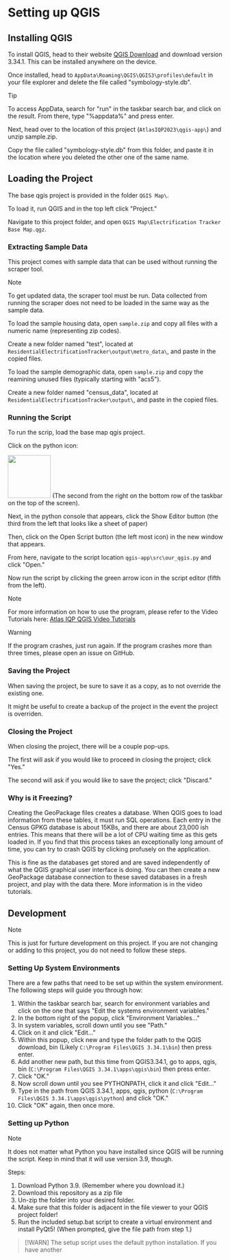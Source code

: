 # Setting up QGIS

## Installing QGIS

To install QGIS, head to their website [QGIS Download](https://qgis.org/en/site/forusers/download.html) and download version 3.34.1.
This can be installed anywhere on the device.

Once installed, head to `AppData\Roaming\QGIS\QGIS3\profiles\default` in your file explorer and delete the file called "symbology-style.db".

> [!TIP]
> To access AppData, search for "run" in the taskbar search bar, and click on the result.
> From there, type "%appdata%" and press enter.

Next, head over to the location of this project (`AtlasIQP2023\qgis-app\`) and unzip sample.zip.

Copy the file called "symbology-style.db" from this folder, and paste it in the location where you deleted the other one of the same name.

## Loading the Project

The base qgis project is provided in the folder `QGIS Map\`.

To load it, run QGIS and in the top left click "Project."

Navigate to this project folder, and open `QGIS Map\Electrification Tracker Base Map.qgz`.

### Extracting Sample Data

This project comes with sample data that can be used without running the scraper tool.

> [!NOTE]
> To get updated data, the scraper tool must be run.
> Data collected from running the scraper does not need to be loaded in the same way as the sample data.

To load the sample housing data, open `sample.zip` and copy all files with a numeric name (representing zip codes).

Create a new folder named "test", located at `ResidentialElectrificationTracker\output\metro_data\`, and paste in the copied files.

To load the sample demographic data, open `sample.zip` and copy the reamining unused files (typically starting with "acs5").

Create a new folder named "census_data", located at `ResidentialElectrificationTracker\output\`, and paste in the copied files.

### Running the Script

To run the scrip, load the base map qgis project.

Click on the python icon:

<img src="https://upload.wikimedia.org/wikipedia/commons/thumb/c/c3/Python-logo-notext.svg/640px-Python-logo-notext.svg.png" width="100" height="100"> (The second from the right on the bottom row of the taskbar on the top of the screen).

Next, in the python console that appears, click the Show Editor button (the third from the left that looks like a sheet of paper)

Then, click on the Open Script button (the left most icon) in the new window that appears.

From here, navigate to the script location `qgis-app\src\our_qgis.py` and click "Open."

Now run the script by clicking the green arrow icon in the script editor (fifth from the left).

> [!NOTE]
> For more information on how to use the program, please refer to the Video Tutorials here: [Atlas IQP QGIS Video Tutorials](link)

> [!WARNING]
> If the program crashes, just run again. If the program crashes more than three times, please open an issue on GitHub.

### Saving the Project

When saving the project, be sure to save it as a copy, as to not override the existing one.

It might be useful to create a backup of the project in the event the project is overriden.

### Closing the Project

When closing the project, there will be a couple pop-ups.

The first will ask if you would like to proceed in closing the project; click "Yes."

The second will ask if you would like to save the project; click "Discard."

### Why is it Freezing?

Creating the GeoPackage files creates a database. When QGIS goes to load information from these tables, it must run SQL operations. Each entry in the Census GPKG database is about 15KBs, and there are about 23,000 ish entries. This means that there will be a lot of CPU waiting time as this gets loaded in. If you find that this process takes an exceptionally long amount of time, you can try to crash QGIS by clicking profusely on the application. 

This is fine as the databases get stored and are saved independently of what the QGIS graphical user interface is doing. You can then create a new GeoPackage database connection to these saved databases in a fresh project, and play with the data there. More information is in the video tutorials.

## Development

> [!NOTE]
> This is just for furture development on this project. If you are not changing or adding to this project, you do not need to follow these steps.

### Setting Up System Environments

There are a few paths that need to be set up within the system environment. The following steps will guide you through how:

1. Within the taskbar search bar, search for environment variables and click on the one that says "Edit the systems environment variables."
2. In the bottom right of the popup, click "Environment Variables..."
3. In system variables, scroll down until you see "Path."
4. Click on it and click "Edit..."
5. Within this popup, click new and type the folder path to the QGIS download, bin (Likely `C:\Program Files\QGIS 3.34.1\bin`) then press enter.
6. Add another new path, but this time from QGIS3.34.1, go to apps, qgis, bin (`C:\Program Files\QGIS 3.34.1\apps\qgis\bin`) then press enter.
7. Click "OK."
8. Now scroll down until you see PYTHONPATH, click it and click "Edit..."
9. Type in the path from QGIS 3.34.1, apps, qgis, python (`C:\Program Files\QGIS 3.34.1\apps\qgis\python`) and click "OK."
10. Click "OK" again, then once more.

### Setting up Python

> [!NOTE]
> It does not matter what Python you have installed since QGIS will be running the script. Keep in mind that it will use version 3.9, though. 

Steps:

1. Download Python 3.9. (Remember where you download it.)
2. Download this repository as a zip file
3. Un-zip the folder into your desired folder.
4. Make sure that this folder is adjacent in the file viewer to your QGIS project folder!
5. Run the included setup.bat script to create a virtual environment and install PyQt5! (When prompted, give the file path from step 1.)

> [!WARN]
> The setup script uses the default python installation. If you have another 